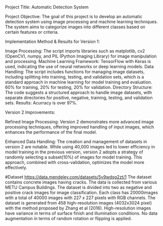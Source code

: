 Project Title: Automatic Detection System

Project Objective:
The goal of this project is to develop an automatic detection system using image processing and machine learning techniques. The system aims to categorize images into different classes based on certain features or criteria.

Implementation Method & Results for Version 1:

Image Processing: The script imports libraries such as matplotlib, cv2 (OpenCV), numpy, and PIL (Python Imaging Library) for image manipulation and processing.
Machine Learning Framework: TensorFlow with Keras is used, indicating the use of neural networks or deep learning models.
Data Handling: The script includes functions for managing image datasets, including splitting into training, testing, and validation sets, which is a standard approach in machine learning for model training and evaluation. 60% for training, 20% for testing, 20% for validation.
Directory Structure: The code suggests a structured approach to handle image datasets, with separate directories for positive, negative, training, testing, and validation sets.
Results: Acurracy is over 97%.

Version 2 Improvements:

Refined Image Processing: Version 2 demonstrates more advanced image processing techniques, offering improved handling of input images, which enhances the performance of the final model.

Enhanced Data Handling: The creation and management of datasets in version 2 are notable. While using 40,000 images led to lower efficiency in model training in the previous version, version 2 adopts a strategy of randomly selecting a subset(10%) of images for model training. This approach, combined with cross-validation, optimizes the model more effectively.

#Dataset https://data.mendeley.com/datasets/5y9wdsg2zt/1
The dataset contains concrete images having cracks. The data is collected from various METU Campus Buildings.
The dataset is divided into two as negative and positive crack images for image classification. 
Each class has 20000images with a total of 40000 images with 227 x 227 pixels with RGB channels. 
The dataset is generated from 458 high-resolution images (4032x3024 pixel) with the method proposed by Zhang et al (2016). 
High-resolution images have variance in terms of surface finish and illumination conditions. 
No data augmentation in terms of random rotation or flipping is applied. 

